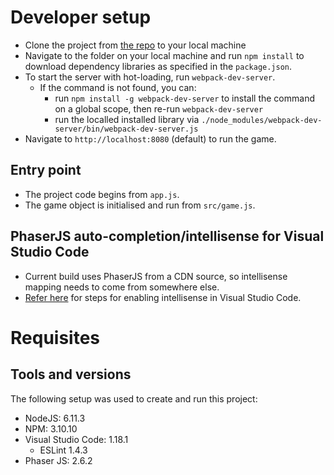 # Developer setup

- Clone the project from [the repo](https://github.com/laxa88/slotmachine-test) to your local machine
- Navigate to the folder on your local machine and run `npm install` to download dependency libraries as specified in the `package.json`.
- To start the server with hot-loading, run `webpack-dev-server`.
  - If the command is not found, you can:
    - run `npm install -g webpack-dev-server` to install the command on a global scope, then re-run `webpack-dev-server`
    - run the localled installed library via `./node_modules/webpack-dev-server/bin/webpack-dev-server.js`
- Navigate to `http://localhost:8080` (default) to run the game.

## Entry point

- The project code begins from `app.js`.
- The game object is initialised and run from `src/game.js`.

## PhaserJS auto-completion/intellisense for Visual Studio Code

- Current build uses PhaserJS from a CDN source, so intellisense mapping needs to come from somewhere else.
- [Refer here](http://www.html5gamedevs.com/topic/27418-visual-studio-code-intellisense-for-phaserjs/) for steps for enabling intellisense in Visual Studio Code.

# Requisites

## Tools and versions

The following setup was used to create and run this project:

- NodeJS: 6.11.3
- NPM: 3.10.10
- Visual Studio Code: 1.18.1
  - ESLint 1.4.3
- Phaser JS: 2.6.2
